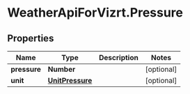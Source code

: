 # WeatherApiForVizrt.Pressure

## Properties
Name | Type | Description | Notes
------------ | ------------- | ------------- | -------------
**pressure** | **Number** |  | [optional] 
**unit** | [**UnitPressure**](UnitPressure.md) |  | [optional] 


